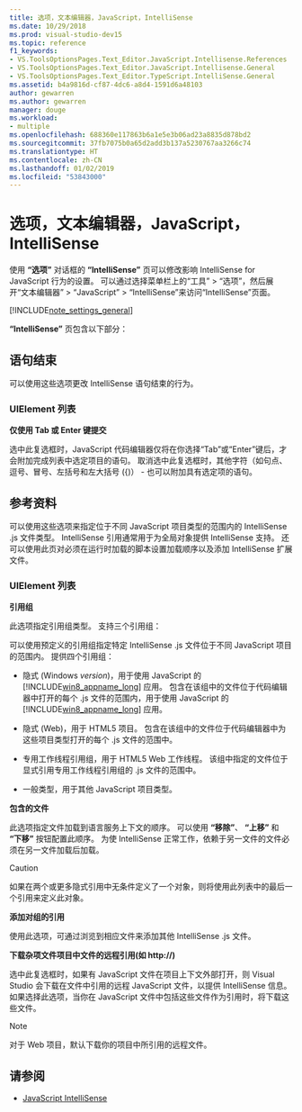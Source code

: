 ```yaml
---
title: 选项，文本编辑器，JavaScript，IntelliSense
ms.date: 10/29/2018
ms.prod: visual-studio-dev15
ms.topic: reference
f1_keywords:
- VS.ToolsOptionsPages.Text_Editor.JavaScript.Intellisense.References
- VS.ToolsOptionsPages.Text_Editor.JavaScript.Intellisense.General
- VS.ToolsOptionsPages.Text_Editor.TypeScript.IntelliSense.General
ms.assetid: b4a9816d-cf87-4dc6-a8d4-1591d6a48103
author: gewarren
ms.author: gewarren
manager: douge
ms.workload:
- multiple
ms.openlocfilehash: 688360e117863b6a1e5e3b06ad23a8835d878bd2
ms.sourcegitcommit: 37fb7075b0a65d2add3b137a5230767aa3266c74
ms.translationtype: HT
ms.contentlocale: zh-CN
ms.lasthandoff: 01/02/2019
ms.locfileid: "53843000"
---
```

# <a name="options-text-editor-javascript-intellisense"></a>选项，文本编辑器，JavaScript，IntelliSense
使用 **“选项”** 对话框的 **“IntelliSense”** 页可以修改影响 IntelliSense for JavaScript 行为的设置。 可以通过选择菜单栏上的“工具” > “选项”，然后展开“文本编辑器” > “JavaScript” > “IntelliSense”来访问“IntelliSense”页面。

[!INCLUDE[note_settings_general](../../data-tools/includes/note_settings_general_md.md)]

**“IntelliSense”** 页包含以下部分：

## <a name="statement-completion"></a>语句结束
 可以使用这些选项更改 IntelliSense 语句结束的行为。

### <a name="uielement-list"></a>UIElement 列表
 **仅使用 Tab 或 Enter 键提交**

 选中此复选框时，JavaScript 代码编辑器仅将在你选择“Tab”或“Enter”键后，才会附加完成列表中选定项目的语句。 取消选中此复选框时，其他字符（如句点、逗号、冒号、左括号和左大括号 ({)） - 也可以附加具有选定项的语句。

## <a name="references"></a>参考资料
 可以使用这些选项来指定位于不同 JavaScript 项目类型的范围内的 IntelliSense .js 文件类型。 IntelliSense 引用通常用于为全局对象提供 IntelliSense 支持。 还可以使用此页对必须在运行时加载的脚本设置加载顺序以及添加 IntelliSense 扩展文件。

### <a name="uielement-list"></a>UIElement 列表
 **引用组**

 此选项指定引用组类型。 支持三个引用组：

 可以使用预定义的引用组指定特定 IntelliSense .js 文件位于不同 JavaScript 项目的范围内。 提供四个引用组：

- 隐式 (Windows *version*)，用于使用 JavaScript 的 [!INCLUDE[win8_appname_long](../../debugger/includes/win8_appname_long_md.md)] 应用。 包含在该组中的文件位于代码编辑器中打开的每个 .js 文件的范围内，用于使用 JavaScript 的 [!INCLUDE[win8_appname_long](../../debugger/includes/win8_appname_long_md.md)] 应用。

- 隐式 (Web)，用于 HTML5 项目。 包含在该组中的文件位于代码编辑器中为这些项目类型打开的每个 .js 文件的范围中。

- 专用工作线程引用组，用于 HTML5 Web 工作线程。 该组中指定的文件位于显式引用专用工作线程引用组的 .js 文件的范围中。

- 一般类型，用于其他 JavaScript 项目类型。

**包含的文件**

此选项指定文件加载到语言服务上下文的顺序。 可以使用 **“移除”**、 **“上移”** 和 **“下移”** 按钮配置此顺序。 为使 IntelliSense 正常工作，依赖于另一文件的文件必须在另一文件加载后加载。

> [!CAUTION]
> 如果在两个或更多隐式引用中无条件定义了一个对象，则将使用此列表中的最后一个引用来定义此对象。


**添加对组的引用**

使用此选项，可通过浏览到相应文件来添加其他 IntelliSense .js 文件。

**下载杂项文件项目中文件的远程引用(如 http://)**

选中此复选框时，如果有 JavaScript 文件在项目上下文外部打开，则 Visual Studio 会下载在文件中引用的远程 JavaScript 文件，以提供 IntelliSense 信息。 如果选择此选项，当你在 JavaScript 文件中包括这些文件作为引用时，将下载这些文件。

> [!NOTE]
> 对于 Web 项目，默认下载你的项目中所引用的远程文件。



## <a name="see-also"></a>请参阅

- [JavaScript IntelliSense](../../ide/javascript-intellisense.md)